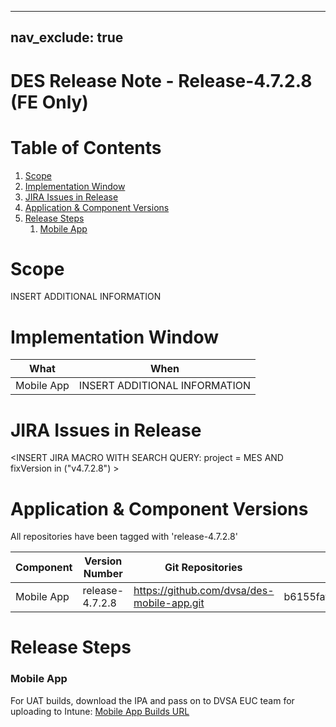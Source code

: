 
 
---
nav_exclude: true
---
# DES Release Note - Release-4.7.2.8 (FE Only)
# Table of Contents
1. [Scope](#Scope)
2. [Implementation Window](#Implementation-Window)
3. [JIRA Issues in Release](#JIRA-Issues-in-Release)
4. [Application & Component Versions](#Application-&-Component-Versions)
5. [Release Steps](#Release-Steps)
   1. [Mobile App](#Mobile-App)

# Scope
INSERT ADDITIONAL INFORMATION

# Implementation Window

| What | When |
| --- | --- |
| Mobile App | INSERT ADDITIONAL INFORMATION |

# JIRA Issues in Release
<INSERT JIRA MACRO WITH SEARCH QUERY: 
project = MES AND fixVersion in ("v4.7.2.8") >

# Application & Component Versions
All repositories have been tagged with 'release-4.7.2.8'

| Component | Version Number | Git Repositories | Git Commit |
| --- | --- | --- | --- |
| Mobile App | release-4.7.2.8 | https://github.com/dvsa/des-mobile-app.git | b6155faf843483bd315e9b3153d6c2197a7e0d89 |

# Release Steps
### Mobile App
For UAT builds, download the IPA and pass on to DVSA EUC team for uploading to Intune:
[Mobile App Builds URL](http://jenkins.mobile.mgmt.mes.dvsacloud.uk:8080/job/des_mobile-app_build/)
